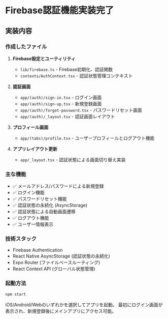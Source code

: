 # Firebase認証機能実装完了

## 実装内容

### 作成したファイル

1. **Firebase設定とユーティリティ**
   - `lib/firebase.ts` - Firebase初期化、認証関数
   - `contexts/AuthContext.tsx` - 認証状態管理コンテキスト

2. **認証画面**
   - `app/(auth)/sign-in.tsx` - ログイン画面
   - `app/(auth)/sign-up.tsx` - 新規登録画面
   - `app/(auth)/forgot-password.tsx` - パスワードリセット画面
   - `app/(auth)/_layout.tsx` - 認証画面レイアウト

3. **プロフィール画面**
   - `app/(tabs)/profile.tsx` - ユーザープロフィールとログアウト機能

4. **アプリレイアウト更新**
   - `app/_layout.tsx` - 認証状態による画面切り替え実装

### 主な機能

- ✅ メールアドレス/パスワードによる新規登録
- ✅ ログイン機能
- ✅ パスワードリセット機能
- ✅ 認証状態の永続化 (AsyncStorage)
- ✅ 認証状態による自動画面遷移
- ✅ ログアウト機能
- ✅ ユーザー情報表示

### 技術スタック

- Firebase Authentication
- React Native AsyncStorage (認証状態の永続化)
- Expo Router (ファイルベースルーティング)
- React Context API (グローバル状態管理)

### 起動方法

```bash
npm start
```

iOS/Android/Webのいずれかを選択してアプリを起動。
最初にログイン画面が表示され、新規登録後にメインアプリにアクセス可能。
